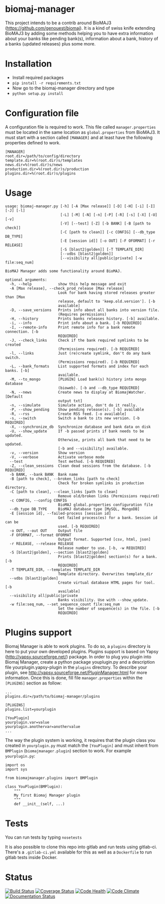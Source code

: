 biomaj-manager
==============

This project intends to be a contrib around BioMAJ3 (https://github.com/genouest/biomaj).
It is a kind of swiss knife extending BioMAJ3 by adding some methods helping you to have
extra information about your banks like pending bank(s), information about a bank, history
of a banks (updated releases) plus some more.

Installation
============

* Install required packages
 * `pip install -r requirements.txt`
* Now go to the biomaj-manager directory and type
 * `python setup.py install`

Configuration file
==================

A configuration file is required to work. This file called `manager.properties` must be located
in the same location as `global.properties` from BioMAJ3.
It must start with a section called `[MANAGER]` and at least have the following properties defined to work.

```
[MANAGER]
root.dir=/path/to/config/directory
template.dir=%(root.dir)s/templates
news.dir=%(root.dir)s/news
production.dir=%(root.dir)s/production
plugins.dir=%(root.dir)s/plugins
```

Usage
=====
```
usage: biomaj-manager.py [-h] [-A [Max release]] [-D] [-H] [-i] [-I] [-J] [-l]
                         [-L] [-M] [-N] [-n] [-P] [-R] [-s] [-X] [-U] [-v]
                         [-V] [--test] [-Z] [-b BANK] [-B [path to check]]
                         [-C [path to clean]] [-c CONFIG] [--db_type DB_TYPE]
                         [-E [session id]] [-o OUT] [-F OFORMAT] [-r RELEASE]
                         [-S [blast2|golden]] [-T TEMPLATE_DIR]
                         [--vdbs [blast2|golden]]
                         [--visibility all|public|private] [-w file:seq_num]

BioMAJ Manager adds some functionality around BioMAJ.

optional arguments:
  -h, --help            show this help message and exit
  -A [Max release], --check_prod_release [Max release]
                        Look for bank having stored releases greater than [Max
                        release, default to 'keep.old.version']. [-b
                        available]
  -D, --save_versions   Prints info about all banks into version file.
                        (Requires permissions)
  -H, --history         Prints banks releases history. [-b] available.
  -i, --info            Print info about a bank. [-b REQUIRED]
  -I, --remote-info     Print remote info for a bank remote connection. [-b
                        REQUIRED]
  -J, --check_links     Check if the bank required symlinks to be created
                        (Permissions required). [-b REQUIRED]
  -l, --links           Just (re)create symlink, don't do any bank switch.
                        (Permissions required). [-b REQUIRED]
  -L, --bank_formats    List supported formats and index for each banks. [-b]
                        available.
  -M, --to_mongo        [PLUGIN] Load bank(s) history into mongo database
                        (bioweb). [-b and --db_type REQUIRED]
  -N, --news            Create news to display at BiomajWatcher. [Default
                        output txt]
  -n, --simulate        Simulate action, don't do it really.
  -P, --show_pending    Show pending release(s). [-b] available
  -R, --rss             Create RSS feed. [-o available]
  -s, --switch          Switch a bank to its new version. [-b REQUIRED]
  -X, --synchronize_db  Synchronize database and bank data on disk
  -U, --show_update     If -b passed prints if bank needs to be updated.
                        Otherwise, prints all bank that need to be updated.
                        [-b and --visibility] available.
  -v, --version         Show version
  -V, --verbose         Activate verbose mode
  --test                Test method. [-b REQUIRED]
  -Z, --clean_sessions  Clean dead sessions from the database. [-b REQUIRED]
  -b BANK, --bank BANK  Bank name
  -B [path to check], --broken_links [path to check]
                        Check for broken symlinks in production directory.
  -C [path to clean], --clean_links [path to clean]
                        Remove old/broken links (Permissions required)
  -c CONFIG, --config CONFIG
                        BioMAJ global.properties configuration file
  --db_type DB_TYPE     BioMAJ database type [MySQL, MongoDB]
  -E [session id], --failed-process [session id]
                        Get failed process(es) for a bank. Session id can be
                        used. [-b REQUIRED]
  -o OUT, --out OUT     Output file
  -F OFORMAT, --format OFORMAT
                        Output format. Supported [csv, html, json]
  -r RELEASE, --release RELEASE
                        Release number to use. [-b, -w REQUIRED]
  -S [blast2|golden], --section [blast2|golden]
                        Prints [blast2|golden] section(s) for a bank. [-b
                        REQUIRED]
  -T TEMPLATE_DIR, --templates TEMPLATE_DIR
                        Template directory. Overwrites template_dir
  --vdbs [blast2|golden]
                        Create virtual database HTML pages for tool. [-b
                        available]
  --visibility all|public|private
                        Banks visibility. Use with --show_update.
  -w file:seq_num, --set_sequence_count file:seq_num
                        Set the number of sequence(s) in the file. [-b
                        REQUIRED]
```

Plugins support
===============

Biomaj Manager is able to work plugins. To do so, a `plugins` directory is here to put your own developed
plugins. Plugins support is based on Yapsy (http://yapsy.sourceforge.net/) package. In order to plug you
plugin into Biomaj Manager, create a python package youplugin.py and a description file yourplugin.yapsy-plugin
in the `plugins` directory. To describe your plugin, see http://yapsy.sourceforge.net/PluginManager.html for
more information.
Once this is done, fill file `manager.properties` within the `[PLUGINS]` section as follow:
```
...
plugins.dir=/path/to/biomaj-manager/plugins

[PLUGINS]
plugins.list=yourplugin

[YouPlugin]
yourplugin.var=value
yourplugin.anothervar=anothervalue
...
``` 
The way the plugin system is working, it requires that the plugin class you created in `yourplugin.py`
must match the `[YouPlugin]` and must inherit from `BMPlugin` (`biomajmanager.plugin`) section to work.
For example `yourplugin.py`:
```
import os
import sys

from biomajmanager.plugins import BMPlugin

class YouPlugin(BMPlugin):
    """
    My first Biomaj Manager plugin
    """
    def __init__(self, ...)

```

Tests
=====

You can run tests by typing `nosetests`

It is also possible to clone this repo into gitlab and run tests using gitlab-ci. There's a `.gitlab-ci.yml` available for
this as well as a `Dockerfile` to run gitlab tests inside Docker.

Status
======
[![Build Status](https://travis-ci.org/horkko/biomaj-manager.svg?branch=master)](https://travis-ci.org/horkko/biomaj-manager)
[![Coverage Status](https://coveralls.io/repos/github/horkko/biomaj-manager/badge.svg?branch=master)](https://coveralls.io/github/horkko/biomaj-manager?branch=master)
[![Code Health](https://landscape.io/github/horkko/biomaj-manager/master/landscape.svg?style=flat)](https://landscape.io/github/horkko/biomaji-manager/master)
[![Code Climate](https://codeclimate.com/github/horkko/biomaj-manager/badges/gpa.svg)](https://codeclimate.com/github/horkko/biomaj-manager)
[![Documentation Status](https://readthedocs.org/projects/biomaj-manager/badge/?version=latest)](http://biomaj-manager.readthedocs.io/en/latest/?badge=latest)
